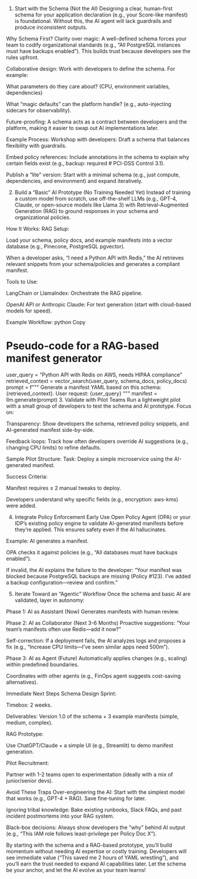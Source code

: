 1. Start with the Schema (Not the AI)
Designing a clear, human-first schema for your application declaration (e.g., your Score-like manifest) is foundational. Without this, the AI agent will lack guardrails and produce inconsistent outputs.

Why Schema First?
Clarity over magic: A well-defined schema forces your team to codify organizational standards (e.g., “All PostgreSQL instances must have backups enabled”). This builds trust because developers see the rules upfront.

Collaborative design: Work with developers to define the schema. For example:

What parameters do they care about? (CPU, environment variables, dependencies)

What “magic defaults” can the platform handle? (e.g., auto-injecting sidecars for observability).

Future-proofing: A schema acts as a contract between developers and the platform, making it easier to swap out AI implementations later.

Example Process:
Workshop with developers: Draft a schema that balances flexibility with guardrails.

Embed policy references: Include annotations in the schema to explain why certain fields exist (e.g., backup: required # PCI-DSS Control 3.1).

Publish a “lite” version: Start with a minimal schema (e.g., just compute, dependencies, and environment) and expand iteratively.

2. Build a “Basic” AI Prototype (No Training Needed Yet)
Instead of training a custom model from scratch, use off-the-shelf LLMs (e.g., GPT-4, Claude, or open-source models like Llama 3) with Retrieval-Augmented Generation (RAG) to ground responses in your schema and organizational policies.

How It Works:
RAG Setup:

Load your schema, policy docs, and example manifests into a vector database (e.g., Pinecone, PostgreSQL pgvector).

When a developer asks, “I need a Python API with Redis,” the AI retrieves relevant snippets from your schema/policies and generates a compliant manifest.

Tools to Use:

LangChain or LlamaIndex: Orchestrate the RAG pipeline.

OpenAI API or Anthropic Claude: For text generation (start with cloud-based models for speed).

Example Workflow:
python
Copy
# Pseudo-code for a RAG-based manifest generator
user_query = "Python API with Redis on AWS, needs HIPAA compliance"
retrieved_context = vector_search(user_query, schema_docs, policy_docs)
prompt = f"""
Generate a manifest YAML based on this schema: {retrieved_context}. 
User request: {user_query}
"""
manifest = llm.generate(prompt)
3. Validate with Pilot Teams
Run a lightweight pilot with a small group of developers to test the schema and AI prototype. Focus on:

Transparency: Show developers the schema, retrieved policy snippets, and AI-generated manifest side-by-side.

Feedback loops: Track how often developers override AI suggestions (e.g., changing CPU limits) to refine defaults.

Sample Pilot Structure:
Task: Deploy a simple microservice using the AI-generated manifest.

Success Criteria:

Manifest requires ≤ 2 manual tweaks to deploy.

Developers understand why specific fields (e.g., encryption: aws-kms) were added.

4. Integrate Policy Enforcement Early
Use Open Policy Agent (OPA) or your IDP’s existing policy engine to validate AI-generated manifests before they’re applied. This ensures safety even if the AI hallucinates.

Example:
AI generates a manifest.

OPA checks it against policies (e.g., “All databases must have backups enabled”).

If invalid, the AI explains the failure to the developer:
“Your manifest was blocked because PostgreSQL backups are missing (Policy #123). I’ve added a backup configuration—review and confirm.”

5. Iterate Toward an “Agentic” Workflow
Once the schema and basic AI are validated, layer in autonomy:

Phase 1: AI as Assistant (Now)
Generates manifests with human review.

Phase 2: AI as Collaborator (Next 3-6 Months)
Proactive suggestions: “Your team’s manifests often use Redis—add it now?”

Self-correction: If a deployment fails, the AI analyzes logs and proposes a fix (e.g., “Increase CPU limits—I’ve seen similar apps need 500m”).

Phase 3: AI as Agent (Future)
Automatically applies changes (e.g., scaling) within predefined boundaries.

Coordinates with other agents (e.g., FinOps agent suggests cost-saving alternatives).

Immediate Next Steps
Schema Design Sprint:

Timebox: 2 weeks.

Deliverables: Version 1.0 of the schema + 3 example manifests (simple, medium, complex).

RAG Prototype:

Use ChatGPT/Claude + a simple UI (e.g., Streamlit) to demo manifest generation.

Pilot Recruitment:

Partner with 1-2 teams open to experimentation (ideally with a mix of junior/senior devs).

Avoid These Traps
Over-engineering the AI: Start with the simplest model that works (e.g., GPT-4 + RAG). Save fine-tuning for later.

Ignoring tribal knowledge: Bake existing runbooks, Slack FAQs, and past incident postmortems into your RAG system.

Black-box decisions: Always show developers the “why” behind AI output (e.g., “This IAM role follows least-privilege per Policy Doc X”).

By starting with the schema and a RAG-based prototype, you’ll build momentum without needing AI expertise or costly training. Developers will see immediate value (“This saved me 2 hours of YAML wrestling”), and you’ll earn the trust needed to expand AI capabilities later. Let the schema be your anchor, and let the AI evolve as your team learns!